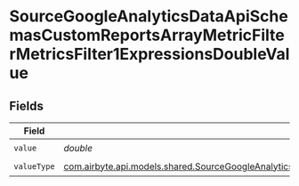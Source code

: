 # SourceGoogleAnalyticsDataApiSchemasCustomReportsArrayMetricFilterMetricsFilter1ExpressionsDoubleValue


## Fields

| Field                                                                                                                                                                                                                                                                                               | Type                                                                                                                                                                                                                                                                                                | Required                                                                                                                                                                                                                                                                                            | Description                                                                                                                                                                                                                                                                                         |
| --------------------------------------------------------------------------------------------------------------------------------------------------------------------------------------------------------------------------------------------------------------------------------------------------- | --------------------------------------------------------------------------------------------------------------------------------------------------------------------------------------------------------------------------------------------------------------------------------------------------- | --------------------------------------------------------------------------------------------------------------------------------------------------------------------------------------------------------------------------------------------------------------------------------------------------- | --------------------------------------------------------------------------------------------------------------------------------------------------------------------------------------------------------------------------------------------------------------------------------------------------- |
| `value`                                                                                                                                                                                                                                                                                             | *double*                                                                                                                                                                                                                                                                                            | :heavy_check_mark:                                                                                                                                                                                                                                                                                  | N/A                                                                                                                                                                                                                                                                                                 |
| `valueType`                                                                                                                                                                                                                                                                                         | [com.airbyte.api.models.shared.SourceGoogleAnalyticsDataApiSchemasCustomReportsArrayMetricFilterMetricsFilter1ExpressionsFilterFilter3ValueValueType](../../models/shared/SourceGoogleAnalyticsDataApiSchemasCustomReportsArrayMetricFilterMetricsFilter1ExpressionsFilterFilter3ValueValueType.md) | :heavy_check_mark:                                                                                                                                                                                                                                                                                  | N/A                                                                                                                                                                                                                                                                                                 |